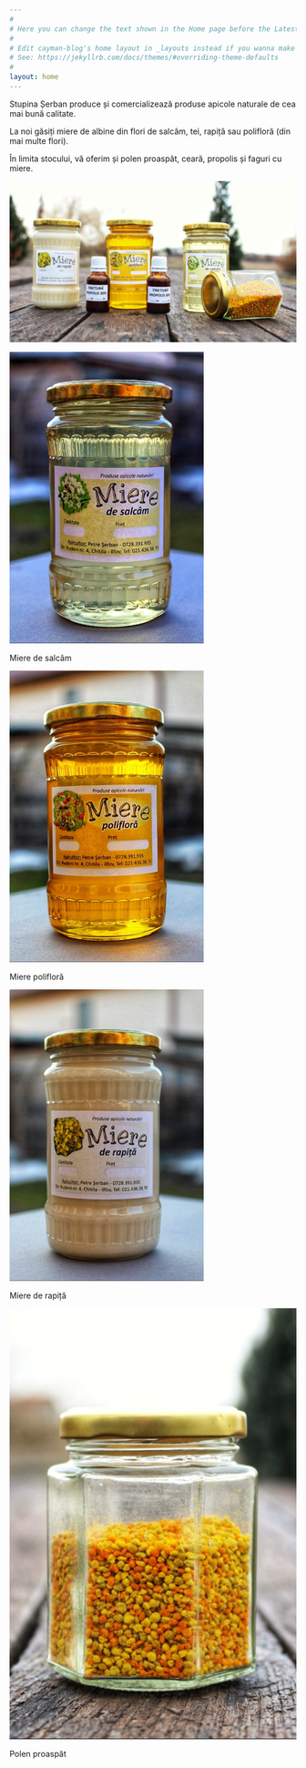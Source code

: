 ```yaml
---
#
# Here you can change the text shown in the Home page before the Latest Posts section.
#
# Edit cayman-blog's home layout in _layouts instead if you wanna make some changes
# See: https://jekyllrb.com/docs/themes/#overriding-theme-defaults
#
layout: home
---
```


Stupina Șerban produce și comercializează produse apicole naturale de cea mai bună calitate. 

La noi găsiți miere de albine din flori de salcâm, tei, rapiță sau polifloră (din mai multe flori).

În limita stocului, vă oferim și polen proaspăt, ceară, propolis și faguri cu miere. 

![Miere de salcâm, rapiță, polifloră, polen și propolis](assets/produse_stupina_serban.jpg)


<div class="image-row-3">
    <div> <img src="assets/salcam-512.jpeg" alt="Miere de salcâm"/> <p>Miere de salcâm</p></div>
    <div> <img src="assets/poliflora-512.jpeg" alt="Miere polifloră"/> <p>Miere polifloră</p></div>
    <div> <img src="assets/rapita-512.jpeg" alt="Miere de rapiță"/> <p>Miere de rapiță</p></div>
</div>

<div class="image-row-3">
    <div> <img src="assets/polen_stupina_serban.jpg" alt="Polen proaspăt"/> <p>Polen proaspăt</p></div>
</div>
